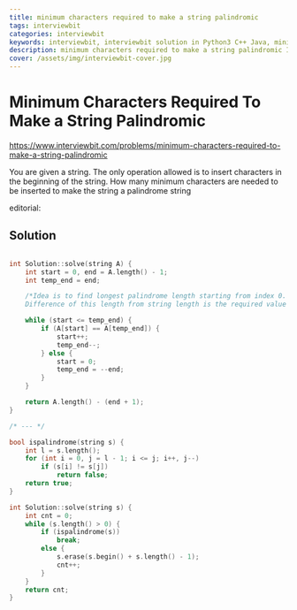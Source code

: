 ```yaml
---
title: minimum characters required to make a string palindromic
tags: interviewbit
categories: interviewbit
keywords: interviewbit, interviewbit solution in Python3 C++ Java, minimum characters required to make a string palindromic solution
description: minimum characters required to make a string palindromic Interviewbit Solution Explained
cover: /assets/img/interviewbit-cover.jpg
---
```


# Minimum Characters Required To Make a String Palindromic

https://www.interviewbit.com/problems/minimum-characters-required-to-make-a-string-palindromic


You are given a string. The only operation allowed is to insert characters in the beginning of the string.
How many minimum characters are needed to be inserted to make the string a palindrome string

editorial:
## Solution

```cpp

int Solution::solve(string A) {
	int start = 0, end = A.length() - 1;
	int temp_end = end;

	/*Idea is to find longest palindrome length starting from index 0.
    Difference of this length from string length is the required value */

	while (start <= temp_end) {
		if (A[start] == A[temp_end]) {
			start++;
			temp_end--;
		} else {
			start = 0;
			temp_end = --end;
		}
	}

	return A.length() - (end + 1);
}

/* --- */

bool ispalindrome(string s) {
	int l = s.length();
	for (int i = 0, j = l - 1; i <= j; i++, j--)
		if (s[i] != s[j])
			return false;
	return true;
}

int Solution::solve(string s) {
	int cnt = 0;
	while (s.length() > 0) {
		if (ispalindrome(s))
			break;
		else {
			s.erase(s.begin() + s.length() - 1);
			cnt++;
		}
	}
	return cnt;
}
```